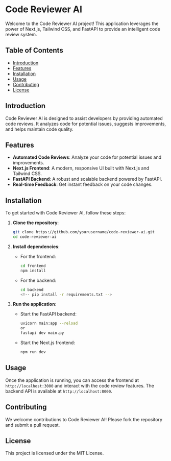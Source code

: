 # Code Reviewer AI

Welcome to the Code Reviewer AI project! This application leverages the power of Next.js, Tailwind CSS, and FastAPI to provide an intelligent code review system.

## Table of Contents

- [Introduction](#introduction)
- [Features](#features)
- [Installation](#installation)
- [Usage](#usage)
- [Contributing](#contributing)
- [License](#license)

## Introduction

Code Reviewer AI is designed to assist developers by providing automated code reviews. It analyzes code for potential issues, suggests improvements, and helps maintain code quality.

## Features

- **Automated Code Reviews**: Analyze your code for potential issues and improvements.
- **Next.js Frontend**: A modern, responsive UI built with Next.js and Tailwind CSS.
- **FastAPI Backend**: A robust and scalable backend powered by FastAPI.
- **Real-time Feedback**: Get instant feedback on your code changes.

## Installation

To get started with Code Reviewer AI, follow these steps:

1. **Clone the repository**:
   ```bash
   git clone https://github.com/yourusername/code-reviewer-ai.git
   cd code-reviewer-ai
   ```

2. **Install dependencies**:
   - For the frontend:
     ```bash
     cd frontend
     npm install
     ```

   - For the backend:
     ```bash
     cd backend
     <!-- pip install -r requirements.txt -->
     ```

3. **Run the application**:
   - Start the FastAPI backend:
     ```bash
     uvicorn main:app --reload
     or
     fastapi dev main.py
     ```

   - Start the Next.js frontend:
     ```bash
     npm run dev
     ```

## Usage

Once the application is running, you can access the frontend at `http://localhost:3000` and interact with the code review features. The backend API is available at `http://localhost:8000`.

## Contributing

We welcome contributions to Code Reviewer AI! Please fork the repository and submit a pull request.

## License

This project is licensed under the MIT License.